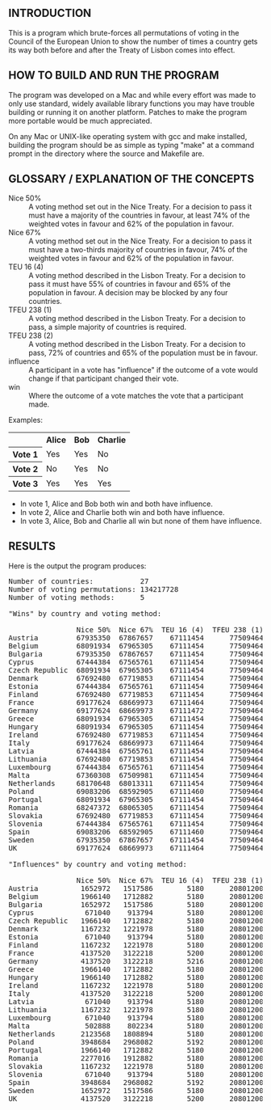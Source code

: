 INTRODUCTION
------------

This is a program which brute-forces all permutations of voting in the Council
of the European Union to show the number of times a country gets its way both
before and after the Treaty of Lisbon comes into effect.

HOW TO BUILD AND RUN THE PROGRAM
--------------------------------

The program was developed on a Mac and while every effort was made to only use
standard, widely available library functions you may have trouble building or
running it on another platform. Patches to make the program more portable would
be much appreciated.

On any Mac or UNIX-like operating system with gcc and make installed, building
the program should be as simple as typing "make" at a command prompt in the
directory where the source and Makefile are.

GLOSSARY / EXPLANATION OF THE CONCEPTS
--------------------------------------

<dl>
	<dt>Nice 50%</dt>
	<dd>A voting method set out in the Nice Treaty. For a decision to pass it
		must have a majority of the countries in favour, at least 74% of the
		weighted votes in favour and 62% of the population in favour.
	</dd>
	<dt>Nice 67%</dt>
	<dd>A voting method set out in the Nice Treaty. For a decision to pass it
		must have a two-thirds majority of countries in favour, 74% of the
		weighted votes in favour and 62% of the population in favour.
	</dd>
	<dt>TEU 16 (4)</dt>
	<dd>A voting method described in the Lisbon Treaty. For a decision to pass
		it must have 55% of countries in favour and 65% of the population in
		favour. A decision may be blocked by any four countries.
	</dd>
	<dt>TFEU 238 (1)</dt>
	<dd>A voting method described in the Lisbon Treaty. For a decision to pass,
		a simple majority of countries is required.
	</dd>
	<dt>TFEU 238 (2)</dt>
	<dd>A voting method described in the Lisbon Treaty. For a decision to pass,
		72% of countries and 65% of the population must be in favour.
	</dd>
	<dt>influence</dt>
	<dd>A participant in a vote has "influence" if the outcome of a vote would
		change if that participant changed their vote.
	</dd>
	<dt>win</dt>
	<dd>Where the outcome of a vote matches the vote that a participant
		made.
	</dd>
</dl>

Examples:

<table>
	<tr><th></th><th>Alice</th><th>Bob</th><th>Charlie</th></tr>
	<tr><th>Vote 1</th><td>Yes</td><td>Yes</td><td>No</td></tr>
	<tr><th>Vote 2</th><td>No</td><td>Yes</td><td>No</td></tr>
	<tr><th>Vote 3</th><td>Yes</td><td>Yes</td><td>Yes</td></tr>
</table>

* In vote 1, Alice and Bob both win and both have influence.
* In vote 2, Alice and Charlie both win and both have influence.
* In vote 3, Alice, Bob and Charlie all win but none of them have influence.

RESULTS
-------

Here is the output the program produces:

<pre>
Number of countries:           27
Number of voting permutations: 134217728
Number of voting methods:      5

"Wins" by country and voting method:

                Nice 50%  Nice 67%  TEU 16 (4)  TFEU 238 (1)  TFEU 238 (2)  
Austria         67935350  67867657    67111454      77509464      67634816  
Belgium         68091934  67965305    67111454      77509464      67640436  
Bulgaria        67935350  67867657    67111454      77509464      67633544  
Cyprus          67444384  67565761    67111454      77509464      67620020  
Czech Republic  68091934  67965305    67111454      77509464      67638332  
Denmark         67692480  67719853    67111454      77509464      67628780  
Estonia         67444384  67565761    67111454      77509464      67620976  
Finland         67692480  67719853    67111454      77509464      67628658  
France          69177624  68669973    67111464      77509464      67768654  
Germany         69177624  68669973    67111472      77509464      67839364  
Greece          68091934  67965305    67111454      77509464      67640436  
Hungary         68091934  67965305    67111454      77509464      67638332  
Ireland         67692480  67719853    67111454      77509464      67626524  
Italy           69177624  68669973    67111464      77509464      67755348  
Latvia          67444384  67565761    67111454      77509464      67622890  
Lithuania       67692480  67719853    67111454      77509464      67624900  
Luxembourg      67444384  67565761    67111454      77509464      67619358  
Malta           67360308  67509981    67111454      77509464      67619216  
Netherlands     68170648  68013311    67111454      77509464      67656000  
Poland          69083206  68592905    67111460      77509464      67703908  
Portugal        68091934  67965305    67111454      77509464      67640436  
Romania         68247372  68065305    67111454      77509464      67664486  
Slovakia        67692480  67719853    67111454      77509464      67628780  
Slovenia        67444384  67565761    67111454      77509464      67622350  
Spain           69083206  68592905    67111460      77509464      67712100  
Sweden          67935350  67867657    67111454      77509464      67636194  
UK              69177624  68669973    67111464      77509464      67758640  

"Influences" by country and voting method:

                Nice 50%  Nice 67%  TEU 16 (4)  TFEU 238 (1)  TFEU 238 (2)  
Austria          1652972   1517586        5180      20801200       1051904  
Belgium          1966140   1712882        5180      20801200       1063144  
Bulgaria         1652972   1517586        5180      20801200       1049360  
Cyprus            671040    913794        5180      20801200       1022312  
Czech Republic   1966140   1712882        5180      20801200       1058936  
Denmark          1167232   1221978        5180      20801200       1039832  
Estonia           671040    913794        5180      20801200       1024224  
Finland          1167232   1221978        5180      20801200       1039588  
France           4137520   3122218        5200      20801200       1319580  
Germany          4137520   3122218        5216      20801200       1461000  
Greece           1966140   1712882        5180      20801200       1063144  
Hungary          1966140   1712882        5180      20801200       1058936  
Ireland          1167232   1221978        5180      20801200       1035320  
Italy            4137520   3122218        5200      20801200       1292968  
Latvia            671040    913794        5180      20801200       1028052  
Lithuania        1167232   1221978        5180      20801200       1032072  
Luxembourg        671040    913794        5180      20801200       1020988  
Malta             502888    802234        5180      20801200       1020704  
Netherlands      2123568   1808894        5180      20801200       1094272  
Poland           3948684   2968082        5192      20801200       1190088  
Portugal         1966140   1712882        5180      20801200       1063144  
Romania          2277016   1912882        5180      20801200       1111244  
Slovakia         1167232   1221978        5180      20801200       1039832  
Slovenia          671040    913794        5180      20801200       1026972  
Spain            3948684   2968082        5192      20801200       1206472  
Sweden           1652972   1517586        5180      20801200       1054660  
UK               4137520   3122218        5200      20801200       1299552  
</pre>
